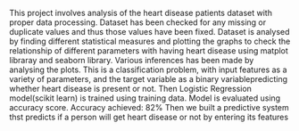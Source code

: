 This project involves analysis of the heart disease patients dataset with proper data processing. Dataset has been checked for any missing or duplicate values and thus those values have been fixed.
Dataset is analysed by finding different statistical measures and plotting the graphs to check the relationship of different parameters with having heart disease using matplot libraray and seaborn library. Various inferences has been made by analysing the plots. 
This is a classification problem, with input features as a variety of parameters, and the target variable as a binary variablepredicting whether heart disease is present or not. Then Logistic Regression model(scikit learn) is trained using training data.
Model is evaluated using accuracy score. Accuracy achieved: 82%
Then we built a predictive system thst predicts if a person will get heart disease or not by entering its features
